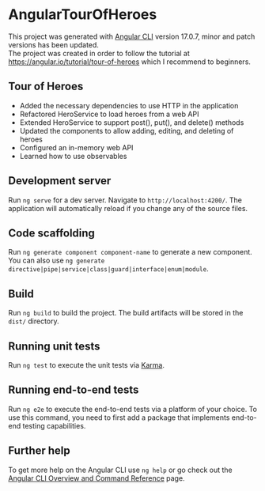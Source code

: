 # AngularTourOfHeroes

This project was generated with [Angular CLI](https://github.com/angular/angular-cli) version 17.0.7, minor and patch versions has been updated.\
The project was created in order to follow the tutorial at https://angular.io/tutorial/tour-of-heroes which I recommend to beginners.

## Tour of Heroes
* Added the necessary dependencies to use HTTP in the application
* Refactored HeroService to load heroes from a web API
* Extended HeroService to support post(), put(), and delete() methods
* Updated the components to allow adding, editing, and deleting of heroes
* Configured an in-memory web API
* Learned how to use observables

## Development server

Run `ng serve` for a dev server. Navigate to `http://localhost:4200/`. The application will automatically reload if you change any of the source files.

## Code scaffolding

Run `ng generate component component-name` to generate a new component. You can also use `ng generate directive|pipe|service|class|guard|interface|enum|module`.

## Build

Run `ng build` to build the project. The build artifacts will be stored in the `dist/` directory.

## Running unit tests

Run `ng test` to execute the unit tests via [Karma](https://karma-runner.github.io).

## Running end-to-end tests

Run `ng e2e` to execute the end-to-end tests via a platform of your choice. To use this command, you need to first add a package that implements end-to-end testing capabilities.

## Further help

To get more help on the Angular CLI use `ng help` or go check out the [Angular CLI Overview and Command Reference](https://angular.io/cli) page.
